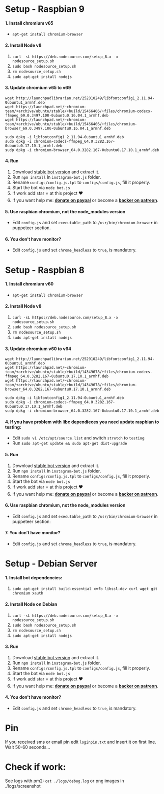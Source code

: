 # Setup - Raspbian 9
#### 1. Install chromium v65
- `apt-get install chromium-browser`

#### 2. Install Node v8
1. `curl -sL https://deb.nodesource.com/setup_8.x -o nodesource_setup.sh `
2. `sudo bash nodesource_setup.sh`
3. `rm nodesource_setup.sh`
4. `sudo apt-get install nodejs`

#### 3. Update chromium v65 to v69
```
wget http://launchpadlibrarian.net/252010249/libfontconfig1_2.11.94-0ubuntu1_armhf.deb
wget https://launchpad.net/~chromium-team/+archive/ubuntu/stable/+build/15466406/+files/chromium-codecs-ffmpeg_69.0.3497.100-0ubuntu0.16.04.1_armhf.deb
wget https://launchpad.net/~chromium-team/+archive/ubuntu/stable/+build/15466406/+files/chromium-browser_69.0.3497.100-0ubuntu0.16.04.1_armhf.deb

sudo dpkg -i libfontconfig1_2.11.94-0ubuntu1_armhf.deb
sudo dpkg -i chromium-codecs-ffmpeg_64.0.3282.167-0ubuntu0.17.10.1_armhf.deb
sudp dpkg -i chromium-browser_64.0.3282.167-0ubuntu0.17.10.1_armhf.deb
```

#### 4. Run
1. Download [stable bot version](https://github.com/social-manager-tools/instagram-bot.js/releases) and extract it.
2. Run `npm install` in `instagram-bot.js` folder.
3. Rename `configs/config.js.tpl` to `configs/config.js`, fill it properly.
4. Start the bot via `node bot.js`
5. If work add star :star: at this project :heart:
6. If you want help me: <b><a href="http://paypal.ptkdev.io">donate on paypal</a></b> or become a <b><a href="http://patreon.ptkdev.io">backer on patreon</a></b>.

#### 5. Use raspbian chromium, not the node_modules version
- Edit `config.js` and set `executable_path` to `/usr/bin/chromium-browser` in puppeteer section.

#### 6. You don't have monitor?
- Edit `config.js` and set `chrome_headless` to `true`, is mandatory.

# Setup - Raspbian 8
#### 1. Install chromium v60
- `apt-get install chromium-browser`

#### 2. Install Node v8
1. `curl -sL https://deb.nodesource.com/setup_8.x -o nodesource_setup.sh `
2. `sudo bash nodesource_setup.sh`
3. `rm nodesource_setup.sh`
4. `sudo apt-get install nodejs`

#### 3. Update chromium v60 to v64
```
wget http://launchpadlibrarian.net/252010249/libfontconfig1_2.11.94-0ubuntu1_armhf.deb
wget https://launchpad.net/~chromium-team/+archive/ubuntu/stable/+build/14349678/+files/chromium-codecs-ffmpeg_64.0.3282.167-0ubuntu0.17.10.1_armhf.deb
wget https://launchpad.net/~chromium-team/+archive/ubuntu/stable/+build/14349678/+files/chromium-browser_64.0.3282.167-0ubuntu0.17.10.1_armhf.deb

sudo dpkg -i libfontconfig1_2.11.94-0ubuntu1_armhf.deb
sudo dpkg -i chromium-codecs-ffmpeg_64.0.3282.167-0ubuntu0.17.10.1_armhf.deb
sudp dpkg -i chromium-browser_64.0.3282.167-0ubuntu0.17.10.1_armhf.deb
```

#### 4. If you have problem with libc dependieces you need update raspbian to testing:
- Edit `sudo vi /etc/apt/source.list` and switch `stretch` to `testing`
- Run `sudo apt-get update && sudo apt-get dist-upgrade`

#### 5. Run
1. Download [stable bot version](https://github.com/social-manager-tools/instagram-bot.js/releases) and extract it.
2. Run `npm install` in `instagram-bot.js` folder.
3. Rename `configs/config.js.tpl` to `configs/config.js`, fill it properly.
4. Start the bot via `node bot.js`
5. If work add star :star: at this project :heart:
6. If you want help me: <b><a href="http://paypal.ptkdev.io">donate on paypal</a></b> or become a <b><a href="http://patreon.ptkdev.io">backer on patreon</a></b>.

#### 6. Use raspbian chromium, not the node_modules version
- Edit `config.js` and set `executable_path` to `/usr/bin/chromium-browser` in puppeteer section:

#### 7. You don't have monitor?
- Edit `config.js` and set `chrome_headless` to `true`, is mandatory.

# Setup - Debian Server
#### 1. Install bot dependencies:
1. `sudo apt-get install build-essential xvfb libssl-dev curl wget git chromium xauth`

#### 2. Install Node on Debian
1. `curl -sL https://deb.nodesource.com/setup_8.x -o nodesource_setup.sh `
2. `sudo bash nodesource_setup.sh`
3. `rm nodesource_setup.sh`
4. `sudo apt-get install nodejs`

#### 3. Run
1. Download [stable bot version](https://github.com/social-manager-tools/instagram-bot.js/releases) and extract it.
2. Run `npm install` in `instagram-bot.js` folder.
3. Rename `configs/config.js.tpl` to `configs/config.js`, fill it properly.
4. Start the bot via `node bot.js`
5. If work add star :star: at this project :heart:
6. If you want help me: <b><a href="http://paypal.ptkdev.io">donate on paypal</a></b> or become a <b><a href="http://patreon.ptkdev.io">backer on patreon</a></b>.

#### 4. You don't have monitor?
- Edit `config.js` and set `chrome_headless` to `true`, is mandatory.

# Pin
If you received sms or email pin edit `loginpin.txt` and insert it on first line. Wait 50-60 seconds...

# Check if work:
See logs with pm2: `cat ./logs/debug.log` or png images in ./logs/screenshot
